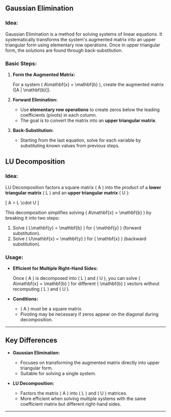 ## **Gaussian Elimination**

### **Idea:**

Gaussian Elimination is a method for solving systems of linear equations. It systematically transforms the system's augmented matrix into an upper triangular form using elementary row operations. Once in upper triangular form, the solutions are found through back-substitution.

### **Basic Steps:**

1. **Form the Augmented Matrix:**

   For a system \( A\mathbf{x} = \mathbf{b} \), create the augmented matrix \([A | \mathbf{b}]\).

2. **Forward Elimination:**

   - Use **elementary row operations** to create zeros below the leading coefficients (pivots) in each column.
   - The goal is to convert the matrix into an **upper triangular matrix**.

3. **Back-Substitution:**

   - Starting from the last equation, solve for each variable by substituting known values from previous steps.






## **LU Decomposition**

### **Idea:**

LU Decomposition factors a square matrix \( A \) into the product of a **lower triangular matrix** \( L \) and an **upper triangular matrix** \( U \):

\[
A = L \cdot U
\]

This decomposition simplifies solving \( A\mathbf{x} = \mathbf{b} \) by breaking it into two steps:

1. Solve \( L\mathbf{y} = \mathbf{b} \) for \( \mathbf{y} \) (forward substitution).
2. Solve \( U\mathbf{x} = \mathbf{y} \) for \( \mathbf{x} \) (backward substitution).





### **Usage:**

- **Efficient for Multiple Right-Hand Sides:**

  Once \( A \) is decomposed into \( L \) and \( U \), you can solve \( A\mathbf{x} = \mathbf{b} \) for different \( \mathbf{b} \) vectors without recomputing \( L \) and \( U \).

- **Conditions:**

  - \( A \) must be a square matrix.
  - Pivoting may be necessary if zeros appear on the diagonal during decomposition.

---

## **Key Differences**

- **Gaussian Elimination:**

  - Focuses on transforming the augmented matrix directly into upper triangular form.
  - Suitable for solving a single system.

- **LU Decomposition:**

  - Factors the matrix \( A \) into \( L \) and \( U \) matrices.
  - More efficient when solving multiple systems with the same coefficient matrix but different right-hand sides.

---

